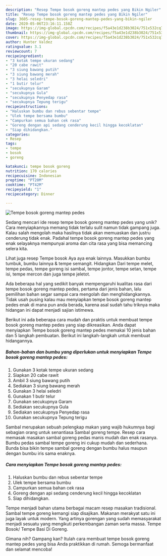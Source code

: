 ```yaml
---
description: "Resep Tempe bosok goreng mantep pedes yang Bikin Ngiler"
title: "Resep Tempe bosok goreng mantep pedes yang Bikin Ngiler"
slug: 3605-resep-tempe-bosok-goreng-mantep-pedes-yang-bikin-ngiler
date: 2020-05-06T23:16:11.158Z
image: https://img-global.cpcdn.com/recipes/f5a43e1d238b3024/751x532cq70/tempe-bosok-goreng-mantep-pedes-foto-resep-utama.jpg
thumbnail: https://img-global.cpcdn.com/recipes/f5a43e1d238b3024/751x532cq70/tempe-bosok-goreng-mantep-pedes-foto-resep-utama.jpg
cover: https://img-global.cpcdn.com/recipes/f5a43e1d238b3024/751x532cq70/tempe-bosok-goreng-mantep-pedes-foto-resep-utama.jpg
author: Hunter Valdez
ratingvalue: 3.1
reviewcount: 7
recipeingredient:
- "3 kotak tempe ukuran sedang"
- "20 cabe rawit"
- "3 siung bawang putih"
- "3 siung bawang merah"
- "3 helai seledri"
- "1 butir telur"
- "secukupnya Garam"
- "secukupnya Gula"
- "secukupnya Penyedap rasa"
- "secukupnya Tepung terigu"
recipeinstructions:
- "Haluskan bumbu dan rebus sebentar tempe"
- "Ulek tempe bersama bumbu"
- "Campurkan semua bahan cek rasa"
- "Goreng dengan api sedang cenderung kecil hingga kecoklatan"
- "Siap dihidangkan."
categories:
- Resep
tags:
- tempe
- bosok
- goreng

katakunci: tempe bosok goreng 
nutrition: 170 calories
recipecuisine: Indonesian
preptime: "PT20M"
cooktime: "PT42M"
recipeyield: "1"
recipecategory: Dinner

---
```



![Tempe bosok goreng mantep pedes](https://img-global.cpcdn.com/recipes/f5a43e1d238b3024/751x532cq70/tempe-bosok-goreng-mantep-pedes-foto-resep-utama.jpg)

Sedang mencari ide resep tempe bosok goreng mantep pedes yang unik? Cara menyiapkannya memang tidak terlalu sulit namun tidak gampang juga. Kalau salah mengolah maka hasilnya tidak akan memuaskan dan justru cenderung tidak enak. Padahal tempe bosok goreng mantep pedes yang enak selayaknya mempunyai aroma dan cita rasa yang bisa memancing selera kita.

Lihat juga resep Tempe bosok Aya aya enak lainnya. Masukkan bumbu tumbuk, bumbu lainnya &amp; tempe semangit. Hidangkan Dari tempe melet, tempe pedas, tempe goreng isi sambal, tempe jontor, tempe setan, tempe isi, tempe mercon dan juga tempe jeletot.

Ada beberapa hal yang sedikit banyak mempengaruhi kualitas rasa dari tempe bosok goreng mantep pedes, pertama dari jenis bahan, lalu pemilihan bahan segar sampai cara mengolah dan menghidangkannya. Tidak usah pusing kalau mau menyiapkan tempe bosok goreng mantep pedes enak di mana pun anda berada, karena asal sudah tahu triknya maka hidangan ini dapat menjadi sajian istimewa.


Berikut ini ada beberapa cara mudah dan praktis untuk membuat tempe bosok goreng mantep pedes yang siap dikreasikan. Anda dapat menyiapkan Tempe bosok goreng mantep pedes memakai 10 jenis bahan dan 5 langkah pembuatan. Berikut ini langkah-langkah untuk membuat hidangannya.

<!--inarticleads1-->

##### Bahan-bahan dan bumbu yang diperlukan untuk menyiapkan Tempe bosok goreng mantep pedes:

1. Gunakan 3 kotak tempe ukuran sedang
1. Siapkan 20 cabe rawit
1. Ambil 3 siung bawang putih
1. Sediakan 3 siung bawang merah
1. Gunakan 3 helai seledri
1. Gunakan 1 butir telur
1. Gunakan secukupnya Garam
1. Sediakan secukupnya Gula
1. Sediakan secukupnya Penyedap rasa
1. Gunakan secukupnya Tepung terigu


Sambal merupakan sebuah pelengkap makan yang wajib hukumnya bagi sebagian orang untuk senantiasa Sambal goreng tempe. Resep cara memasak masakan sambal goreng pedas manis mudah dan enak rasanya. Bumbu pedas sambal tempe goreng ini cukup mudah dan sederhana. Bunda bisa bikin tempe sambal goreng dengan bumbu halus maupun dengan bumbu iris sama enaknya. 

<!--inarticleads2-->

##### Cara menyiapkan Tempe bosok goreng mantep pedes:

1. Haluskan bumbu dan rebus sebentar tempe
1. Ulek tempe bersama bumbu
1. Campurkan semua bahan cek rasa
1. Goreng dengan api sedang cenderung kecil hingga kecoklatan
1. Siap dihidangkan.


Tempe menjadi bahan utama berbagai macam resep masakan tradisional. Sambal tempe goreng kemangi siap disajikan. Makanan merakyat satu ini juga layak untuk modern. Yang artinya gorengan yang sudah memasyarakat menjadi sesuatu yang mengikuti perkembangan zaman serta massa. Tempe Bosok/ Tempe Basi Di Goreng. 

Gimana nih? Gampang kan? Itulah cara membuat tempe bosok goreng mantep pedes yang bisa Anda praktikkan di rumah. Semoga bermanfaat dan selamat mencoba!

